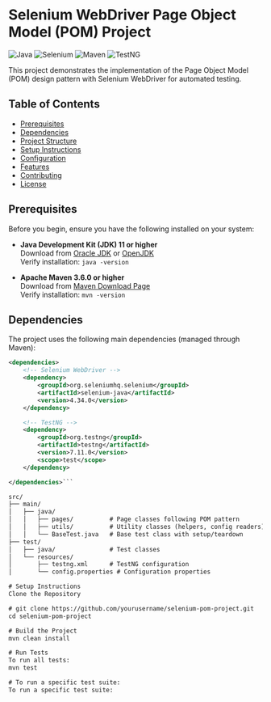# Selenium WebDriver Page Object Model (POM) Project

![Java](https://img.shields.io/badge/Java-ED8B00?style=for-the-badge&logo=openjdk&logoColor=white)
![Selenium](https://img.shields.io/badge/Selenium-43B02A?style=for-the-badge&logo=Selenium&logoColor=white)
![Maven](https://img.shields.io/badge/Maven-C71A36?style=for-the-badge&logo=ApacheMaven&logoColor=white)
![TestNG](https://img.shields.io/badge/TestNG-FF6A00?style=for-the-badge)

This project demonstrates the implementation of the Page Object Model (POM) design pattern with Selenium WebDriver for automated testing.

## Table of Contents
- [Prerequisites](#prerequisites)
- [Dependencies](#dependencies)
- [Project Structure](#project-structure)
- [Setup Instructions](#setup-instructions)
- [Configuration](#configuration)
- [Features](#features)
- [Contributing](#contributing)
- [License](#license)

## Prerequisites

Before you begin, ensure you have the following installed on your system:

- **Java Development Kit (JDK) 11 or higher**  
  Download from [Oracle JDK](https://www.oracle.com/java/technologies/javase-downloads.html) or [OpenJDK](https://openjdk.java.net/install/)  
  Verify installation: `java -version`

- **Apache Maven 3.6.0 or higher**  
  Download from [Maven Download Page](https://maven.apache.org/download.cgi)  
  Verify installation: `mvn -version`

## Dependencies

The project uses the following main dependencies (managed through Maven):

```xml
<dependencies>
    <!-- Selenium WebDriver -->
    <dependency>
        <groupId>org.seleniumhq.selenium</groupId>
        <artifactId>selenium-java</artifactId>
        <version>4.34.0</version>
    </dependency>

    <!-- TestNG -->
    <dependency>
        <groupId>org.testng</groupId>
        <artifactId>testng</artifactId>
        <version>7.11.0</version>
        <scope>test</scope>
    </dependency>

</dependencies>```

src/
├── main/
│   ├── java/
│   │   ├── pages/          # Page classes following POM pattern
│   │   ├── utils/          # Utility classes (helpers, config readers)
│   │   └── BaseTest.java   # Base test class with setup/teardown
├── test/
│   ├── java/               # Test classes
│   └── resources/
│       ├── testng.xml      # TestNG configuration
│       └── config.properties # Configuration properties

# Setup Instructions
Clone the Repository

# git clone https://github.com/yourusername/selenium-pom-project.git
cd selenium-pom-project

# Build the Project
mvn clean install

# Run Tests
To run all tests:
mvn test

# To run a specific test suite:
To run a specific test suite:

